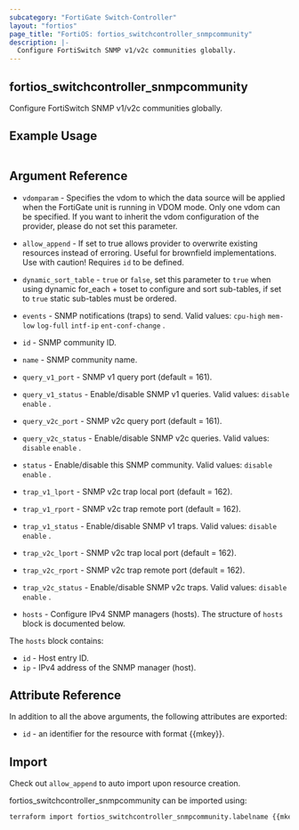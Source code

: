 ```yaml
---
subcategory: "FortiGate Switch-Controller"
layout: "fortios"
page_title: "FortiOS: fortios_switchcontroller_snmpcommunity"
description: |-
  Configure FortiSwitch SNMP v1/v2c communities globally.
---
```


## fortios_switchcontroller_snmpcommunity
Configure FortiSwitch SNMP v1/v2c communities globally.

## Example Usage

```hcl

```

## Argument Reference
* `vdomparam` - Specifies the vdom to which the data source will be applied when the FortiGate unit is running in VDOM mode. Only one vdom can be specified. If you want to inherit the vdom configuration of the provider, please do not set this parameter.
* `allow_append` - If set to true allows provider to overwrite existing resources instead of erroring. Useful for brownfield implementations. Use with caution! Requires `id` to be defined.
* `dynamic_sort_table` - `true` or `false`, set this parameter to `true` when using dynamic for_each + toset to configure and sort sub-tables, if set to `true` static sub-tables must be ordered.

* `events` - SNMP notifications (traps) to send. Valid values: `cpu-high` `mem-low` `log-full` `intf-ip` `ent-conf-change` .
* `id` - SNMP community ID.
* `name` - SNMP community name.
* `query_v1_port` - SNMP v1 query port (default = 161).
* `query_v1_status` - Enable/disable SNMP v1 queries. Valid values: `disable` `enable` .
* `query_v2c_port` - SNMP v2c query port (default = 161).
* `query_v2c_status` - Enable/disable SNMP v2c queries. Valid values: `disable` `enable` .
* `status` - Enable/disable this SNMP community. Valid values: `disable` `enable` .
* `trap_v1_lport` - SNMP v2c trap local port (default = 162).
* `trap_v1_rport` - SNMP v2c trap remote port (default = 162).
* `trap_v1_status` - Enable/disable SNMP v1 traps. Valid values: `disable` `enable` .
* `trap_v2c_lport` - SNMP v2c trap local port (default = 162).
* `trap_v2c_rport` - SNMP v2c trap remote port (default = 162).
* `trap_v2c_status` - Enable/disable SNMP v2c traps. Valid values: `disable` `enable` .
* `hosts` - Configure IPv4 SNMP managers (hosts). The structure of `hosts` block is documented below.

The `hosts` block contains:

* `id` - Host entry ID.
* `ip` - IPv4 address of the SNMP manager (host).

## Attribute Reference

In addition to all the above arguments, the following attributes are exported:
* `id` - an identifier for the resource with format {{mkey}}.

## Import

Check out `allow_append` to auto import upon resource creation.

fortios_switchcontroller_snmpcommunity can be imported using:
```sh
terraform import fortios_switchcontroller_snmpcommunity.labelname {{mkey}}
```
